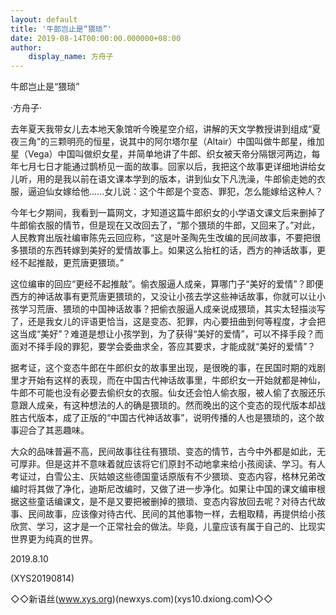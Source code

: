 ```yaml
---
layout: default
title: '牛郎岂止是“猥琐”'
date: 2019-08-14T00:00:00.000000+08:00
author:
    display_name: 方舟子
---
```


牛郎岂止是“猥琐”

·方舟子·

去年夏天我带女儿去本地天象馆听今晚星空介绍，讲解的天文学教授讲到组成“夏夜三角”的三颗明亮的恒星，说其中的阿尔塔尔星（Altair）中国叫做牛郎星，维加星（Vega）中国叫做织女星，并简单地讲了牛郎、织女被天帝分隔银河两边，每年七月七日才能通过鹊桥见一面的故事。回家以后，我把这个故事更详细地讲给女儿听，用的是我以前在语文课本学到的版本，讲到仙女下凡洗澡，牛郎偷走她的衣服，逼迫仙女嫁给他……女儿说：这个牛郎是个变态、罪犯，怎么能嫁给这种人？

今年七夕期间，我看到一篇网文，才知道这篇牛郎织女的小学语文课文后来删掉了牛郎偷衣服的情节，但是现在又改回去了，“那个猥琐的牛郎，又回来了。”对此，人民教育出版社编审陈先云回应称，“这是叶圣陶先生改编的民间故事，不要把很多猥琐的东西转嫁到美好的爱情故事上。如果这么抬杠的话，西方的神话故事，更经不起推敲，更荒唐更猥琐。”

这位编审的回应“更经不起推敲”。偷衣服逼人成亲，算哪门子“美好的爱情”？即便西方的神话故事有更荒唐更猥琐的，又没让小孩去学这些神话故事，你就可以让小孩学习荒唐、猥琐的中国神话故事？把偷衣服逼人成亲说成猥琐，其实太轻描淡写了，还是我女儿的评语更恰当，这是变态、犯罪，内心要扭曲到何等程度，才会把这当成“美好”？难道是想让小孩学到，为了获得“美好的爱情”，可以不择手段？而面对不择手段的罪犯，要学会委曲求全，答应其要求，才能成就“美好的爱情”？

据考证，这个变态牛郎在牛郎织女的故事里出现，是很晚的事，在民国时期的戏剧里才开始有这样的表现，而在中国古代神话故事里，牛郎织女一开始就都是神仙，牛郎不可能也没有必要去偷织女的衣服。仙女还会怕人偷衣服，被人偷了衣服还乐意跟人成亲，有这种想法的人的确是猥琐的。然而晚出的这个变态的现代版本却战胜古代版本，成了正版的“中国古代神话故事”，说明传播的人也是猥琐的，这个故事迎合了其恶趣味。

大众的品味普遍不高，民间故事往往有猥琐、变态的情节，古今中外都是如此，无可厚非。但是这并不意味着就应该将它们原封不动地拿来给小孩阅读、学习。有人考证过，白雪公主、灰姑娘这些德国童话原版有不少猥琐、变态内容，格林兄弟改编时将其做了净化，迪斯尼改编时，又做了进一步净化。如果让中国的课文编审根据这些童话编课文，是不是又要把被删掉的猥琐、变态内容放回去呢？对待古代故事、民间故事，应该像对待古代、民间的其他事物一样，去粗取精，再提供给小孩欣赏、学习，这才是一个正常社会的做法。毕竟，儿童应该有属于自己的、比现实世界更为纯真的世界。

2019.8.10

(XYS20190814)

◇◇新语丝(www.xys.org)(newxys.com)(xys10.dxiong.com)◇◇

